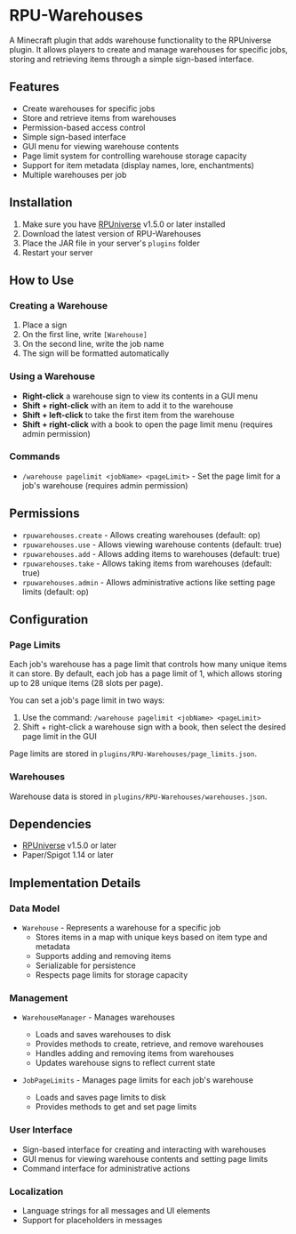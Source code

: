# RPU-Warehouses

A Minecraft plugin that adds warehouse functionality to the RPUniverse plugin. It allows players to create and manage warehouses for specific jobs, storing and retrieving items through a simple sign-based interface.

## Features

- Create warehouses for specific jobs
- Store and retrieve items from warehouses
- Permission-based access control
- Simple sign-based interface
- GUI menu for viewing warehouse contents
- Page limit system for controlling warehouse storage capacity
- Support for item metadata (display names, lore, enchantments)
- Multiple warehouses per job

## Installation

1. Make sure you have [RPUniverse](https://github.com/Fami6Xx/RP-Universe) v1.5.0 or later installed
2. Download the latest version of RPU-Warehouses
3. Place the JAR file in your server's `plugins` folder
4. Restart your server

## How to Use

### Creating a Warehouse

1. Place a sign
2. On the first line, write `[Warehouse]`
3. On the second line, write the job name
4. The sign will be formatted automatically

### Using a Warehouse

- **Right-click** a warehouse sign to view its contents in a GUI menu
- **Shift + right-click** with an item to add it to the warehouse
- **Shift + left-click** to take the first item from the warehouse
- **Shift + right-click** with a book to open the page limit menu (requires admin permission)

### Commands

- `/warehouse pagelimit <jobName> <pageLimit>` - Set the page limit for a job's warehouse (requires admin permission)

## Permissions

- `rpuwarehouses.create` - Allows creating warehouses (default: op)
- `rpuwarehouses.use` - Allows viewing warehouse contents (default: true)
- `rpuwarehouses.add` - Allows adding items to warehouses (default: true)
- `rpuwarehouses.take` - Allows taking items from warehouses (default: true)
- `rpuwarehouses.admin` - Allows administrative actions like setting page limits (default: op)

## Configuration

### Page Limits

Each job's warehouse has a page limit that controls how many unique items it can store. By default, each job has a page limit of 1, which allows storing up to 28 unique items (28 slots per page).

You can set a job's page limit in two ways:
1. Use the command: `/warehouse pagelimit <jobName> <pageLimit>`
2. Shift + right-click a warehouse sign with a book, then select the desired page limit in the GUI

Page limits are stored in `plugins/RPU-Warehouses/page_limits.json`.

### Warehouses

Warehouse data is stored in `plugins/RPU-Warehouses/warehouses.json`.

## Dependencies

- [RPUniverse](https://github.com/Fami6Xx/RP-Universe) v1.5.0 or later
- Paper/Spigot 1.14 or later

## Implementation Details

### Data Model

- `Warehouse` - Represents a warehouse for a specific job
  - Stores items in a map with unique keys based on item type and metadata
  - Supports adding and removing items
  - Serializable for persistence
  - Respects page limits for storage capacity

### Management

- `WarehouseManager` - Manages warehouses
  - Loads and saves warehouses to disk
  - Provides methods to create, retrieve, and remove warehouses
  - Handles adding and removing items from warehouses
  - Updates warehouse signs to reflect current state

- `JobPageLimits` - Manages page limits for each job's warehouse
  - Loads and saves page limits to disk
  - Provides methods to get and set page limits

### User Interface

- Sign-based interface for creating and interacting with warehouses
- GUI menus for viewing warehouse contents and setting page limits
- Command interface for administrative actions

### Localization

- Language strings for all messages and UI elements
- Support for placeholders in messages
